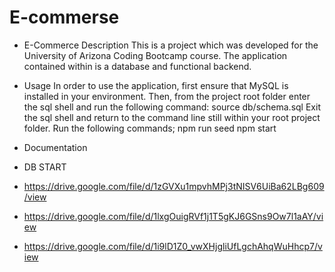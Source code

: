 # E-commerse


- E-Commerce
Description This is a project which was developed for the University of Arizona Coding Bootcamp course. The application contained within is a database and functional backend.



- Usage
In order to use the application, first ensure that MySQL is installed in your environment.
Then, from the project root folder enter the sql shell and run the following command:
source db/schema.sql
Exit the sql shell and return to the command line still within your root project folder.
Run the following commands;
npm run seed
npm start

 - Documentation 
 
 - DB START 
 - https://drive.google.com/file/d/1zGVXu1mpvhMPj3tNISV6UiBa62LBg609/view

- https://drive.google.com/file/d/1lxgOuigRVf1j1T5gKJ6GSns9Ow7l1aAY/view

- https://drive.google.com/file/d/1i9lD1Z0_vwXHjgliUfLgchAhqWuHhcp7/view
